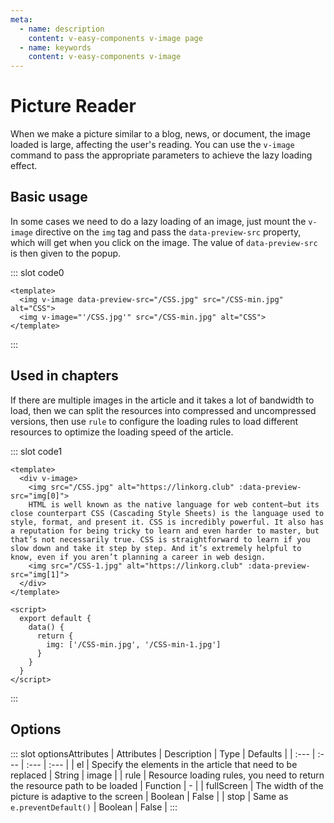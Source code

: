 ```yaml
---
meta:
  - name: description
    content: v-easy-components v-image page
  - name: keywords
    content: v-easy-components v-image
---
```


# Picture Reader

When we make a picture similar to a blog, news, or document, the image loaded is large, affecting the user's reading. You can use the `v-image` command to pass the appropriate parameters to achieve the lazy loading effect.

## Basic usage

In some cases we need to do a lazy loading of an image, just mount the `v-image` directive on the `img` tag and pass the `data-preview-src` property, which will get when you click on the image. The value of `data-preview-src` is then given to the popup.

<div>
  <preview-code _id="0">
    <template #default>
      <img v-image data-preview-src="/CSS.jpg" src="/CSS-min.jpg" alt="CSS">
    </template>
    <template #txt>
      <div>Note: In the <em>img</em> tag you can use `data-preview-src` to specify the image to load or specify on the <em>v-image</em> directive</div>
    </template>
  </preview-code>
</div>

::: slot code0
```vue
<template>
  <img v-image data-preview-src="/CSS.jpg" src="/CSS-min.jpg" alt="CSS">
  <img v-image="'/CSS.jpg'" src="/CSS-min.jpg" alt="CSS">
</template>
```
:::

## Used in chapters <Badge type="warning" text="Pending"/>

If there are multiple images in the article and it takes a lot of bandwidth to load, then we can split the resources into compressed and uncompressed versions, then use `rule` to configure the loading rules to load different resources to optimize the loading speed of the article.

<div>
  <preview-code _id="1">
    <template #default>
      <div class="article" v-image>
        <img src="/CSS-min.jpg" alt="https://linkorg.club" :data-preview-src="img[0]">
        HTML is well known as the native language for web content—but its close counterpart CSS (Cascading Style Sheets) is the language used to style, format, and present it. CSS is incredibly powerful. It also has a reputation for being tricky to learn and even harder to master, but that’s not necessarily true. CSS is straightforward to learn if you slow down and take it step by step. And it’s extremely helpful to know, even if you aren’t planning a career in web design.
        <img src="/CSS-min.jpg" alt="https://linkorg.club" :data-preview-src="img[1]">
      </div>
    </template>
    <template #txt>
      <div></div>
    </template>
  </preview-code>
</div>

::: slot code1
```vue
<template>
  <div v-image>
    <img src="/CSS.jpg" alt="https://linkorg.club" :data-preview-src="img[0]">
    HTML is well known as the native language for web content—but its close counterpart CSS (Cascading Style Sheets) is the language used to style, format, and present it. CSS is incredibly powerful. It also has a reputation for being tricky to learn and even harder to master, but that’s not necessarily true. CSS is straightforward to learn if you slow down and take it step by step. And it’s extremely helpful to know, even if you aren’t planning a career in web design.
    <img src="/CSS-1.jpg" alt="https://linkorg.club" :data-preview-src="img[1]">
  </div>
</template>

<script>
  export default {
    data() {
      return {
        img: ['/CSS-min.jpg', '/CSS-min-1.jpg']
      }
    }
  }
</script>
```
:::

## Options

<div-box _id="optionsAttributes"></div-box>

::: slot optionsAttributes
| Attributes | Description | Type | Defaults |
| :--- | :--- | :--- | :--- |
| el | Specify the elements in the article that need to be replaced | String | image |
| rule | Resource loading rules, you need to return the resource path to be loaded | Function | - |
| fullScreen | The width of the picture is adaptive to the screen | Boolean | False |
| stop | Same as `e.preventDefault()` | Boolean | False |
:::

<script>
  export default {
    data() {
      return {
        img: ['/CSS-min.jpg', '/CSS-min-1.jpg']
      }
    },
  }
</script>

<style scoped lang="sass">
  .article
    line-height: 2
    img
      width: 100px
</style>
